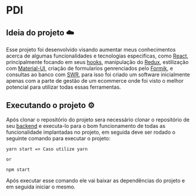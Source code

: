 # PDI

## Ideia do projeto ☁️

Esse projeto foi desenvolvido visando aumentar meus conhecimentos acerca de algumas funcionalidades e tecnologias especificas, como [React](https://reactjs.org/), principalmente focando em seus [hooks](https://reactjs.org/docs/hooks-intro.html), manipulação do [Redux](https://redux.js.org/introduction/getting-started), estilização com [Material-UI](https://mui.com/pt/), criação de formularios genrenciados pelo [Formik](https://formik.org/docs/overview), e consultas ao banco com [SWR](https://swr.vercel.app/), para isso foi criado um software inicialmente apenas com a parte de gestão de um ecommerce onde foi visto o melhor potencial para utilizar todas essas ferramentas.

## Executando o projeto ⚙️

Após clonar o repositório do projeto sera necessário clonar o repositório de seu [backend](https://github.com/Gildofj/pdi-backend) e executa-lo para o bom funcionamento de todas as funcionalidade implantadas no projeto, em seguida deve ser rodado o seguinte comando para executar o projeto:

```shell
yarn start => Caso utilize yarn

or 

npm start
```

Após executar esse comando ele vai baixar as dependências do projeto e em seguida iniciar o mesmo.

